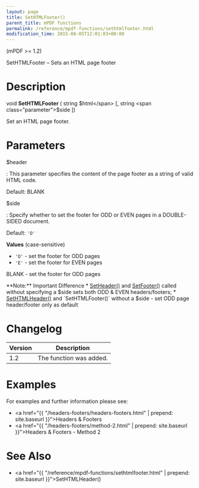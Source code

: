 ```yaml
---
layout: page
title: SetHTMLFooter()
parent_title: mPDF functions
permalink: /reference/mpdf-functions/sethtmlfooter.html
modification_time: 2015-08-05T12:01:03+00:00
---
```


(mPDF >= 1.2)

SetHTMLFooter – Sets an HTML page footer

# Description

void **SetHTMLFooter** ( string <span class="parameter">$html</span> [, string <span class="parameter">$side</span> ])

Set an HTML page footer.

# Parameters

<span class="parameter">$header</span>

: This parameter specifies the content of the page footer as a string of valid HTML code.

  Default: <span class="smallblock">BLANK</span>

<span class="parameter">$side</span>

: Specify whether to set the footer for <span class="smallblock">ODD</span> or <span class="smallblock">EVEN</span> pages
  in a <span class="smallblock">DOUBLE-SIDED</span> document.
  
  Default: `'O'`
  
  **Values** (case-sensitive)
  
  * `'O'` - set the footer for <span class="smallblock">ODD</span> pages  
  * `'E'` - set the footer for <span class="smallblock">EVEN</span> pages
  
  <span class="smallblock">BLANK</span> - set the footer for <span class="smallblock">ODD</span> pages
  
  <div class="alert alert-info" role="alert" markdown="1">
    **Note:** Important Difference
    * <a href="{{ "/reference/mpdf-functions/setheader.html" | prepend: site.baseurl }}">SetHeader()</a> and
      <a href="{{ "/reference/mpdf-functions/setfooter.html" | prepend: site.baseurl }}">SetFooter()</a> called without
      specifying a <span class="parameter">$side</span> sets both <span class="smallblock">ODD</span> &amp; 
      <span class="smallblock">EVEN</span> headers/footers;
    * <a href="{{ "/reference/mpdf-functions/sethtmlheader.html" | prepend: site.baseurl }}">SetHTMLHeader()</a> and
      `SetHTMLFooter()` without a <span class="parameter">$side</span> - set <span class="smallblock">ODD</span> page header/footer
      only as default
  </div>

# Changelog

<table class="table">
<thead>
<tr>
  <th>Version</th>
  <th>Description</th>
</tr>
</thead>
<tbody>
<tr>
  <td>1.2</td>
  <td>The function was added.</td>
</tr>
</tbody>
</table>

# Examples

For examples and further information please see:

- <a href="{{ "/headers-footers/headers-footers.html" | prepend: site.baseurl }}">Headers &amp; Footers</a>
- <a href="{{ "/headers-footers/method-2.html" | prepend: site.baseurl }}">Headers &amp; Footers - Method 2</a>

# See Also

- <a href="{{ "/reference/mpdf-functions/sethtmlfooter.html" | prepend: site.baseurl }}">SetHTMLHeader()</a>

